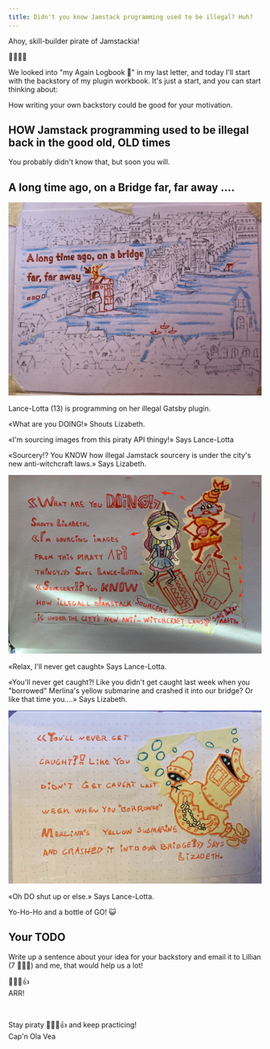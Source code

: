 ```yaml
---
title: Didn't you know Jamstack programming used to be illegal? Huh?
---
```


Ahoy, skill-builder pirate of Jamstackia!

👋😸🏴‍☠️

We looked into "my Again Logbook 📕" in my last letter, and today I'll start with the backstory of my plugin workbook. It's just a start, and you can start thinking about:

How writing your own backstory could be good for your motivation.

## HOW Jamstack programming used to be illegal back in the good old, OLD times

You probably didn't know that, but soon you will.

## A long time ago, on a Bridge far, far away ....

![a-long-time](./a-long-time.jpg)

Lance-Lotta (13) is programming on her illegal Gatsby plugin.

«What are you DOING!» Shouts Lizabeth.

«I'm sourcing images from this piraty API thingy!» Says Lance-Lotta

«Sourcery!? You KNOW how illegal Jamstack sourcery is under the city's new anti-witchcraft laws.» Says Lizabeth.

![lance-lotta](./lance-lotta-1.1.jpg)

«Relax, I'll never get caught» Says Lance-Lotta.

«You'll never get caught?! Like you didn't get caught last week when you "borrowed" Merlina's yellow submarine and crashed it into our bridge? Or like that time you....» Says Lizabeth.

![sinking submarine](./sinking-submarine-1.jpg)

«Oh DO shut up or else.» Says Lance-Lotta.

Yo-Ho-Ho and a bottle of GO! 😺

## Your TODO

Write up a sentence about your idea for your backstory and email it to Lillian (7 🏴‍☠️👸) and me, that would help us a lot!

🏴‍☠️😺👍  
ARR!

&nbsp;

Stay piraty 🏴‍☠️😺👍 and keep practicing!  
Cap'n Ola Vea
